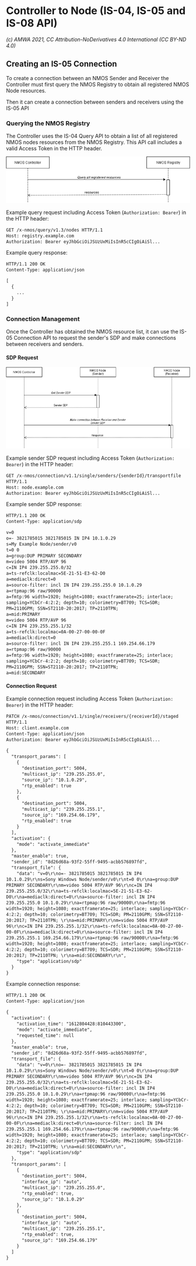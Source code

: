 # Controller to Node (IS-04, IS-05 and IS-08 API)  
_(c) AMWA 2021, CC Attribution-NoDerivatives 4.0 International (CC BY-ND 4.0)_

## Creating an IS-05 Connection
To create a connection between an NMOS Sender and Receiver the Controller must first query the NMOS Registry to obtain all registered NMOS Node resources.

Then it can create a connection between senders and receivers using the IS-05 API

### Querying the NMOS Registry
The Controller uses the IS-04 Query API to obtain a list of all registered NMOS nodes resources from the NMOS Registry.  This API call includes a valid Access Token in the HTTP header.

![Controller to Registry](./images/controller_to_registry.png)

Example query request including Access Token (`Authorization: Bearer`) in the HTTP header:
```	
GET /x-nmos/query/v1.3/nodes HTTP/1.1
Host: registry.example.com
Authorization: Bearer eyJhbGciOiJSUzUxMiIsInR5cCIgOiAiSl...
```
Example query response:
```
HTTP/1.1 200 OK
Content-Type: application/json
```
```	
[
  {
    ...
  }
]
```
### Connection Management
Once the Controller has obtained the NMOS  resource list, it can use the IS-05 Connection API to request the sender's SDP and make connections between receivers and senders.

#### SDP Request 
![Controller to Registry](./images/controller_to_nodes.png)

Example sender SDP request including Access Token (`Authorization: Bearer`) in the HTTP header:
```
GET /x-nmos/connection/v1.1/single/senders/{senderId}/transportfile HTTP/1.1
Host: node.example.com
Authorization: Bearer eyJhbGciOiJSUzUxMiIsInR5cCIgOiAiSl...
```
Example sender SDP response:
```
HTTP/1.1 200 OK
Content-Type: application/sdp
```
```
v=0
o=- 3821785015 3821785015 IN IP4 10.1.0.29
s=My Example Node/sender/v0
t=0 0
a=group:DUP PRIMARY SECONDARY
m=video 5004 RTP/AVP 96
c=IN IP4 239.255.255.0/32
a=ts-refclk:localmac=5E-21-51-E3-62-D0
a=mediaclk:direct=0
a=source-filter: incl IN IP4 239.255.255.0 10.1.0.29
a=rtpmap:96 raw/90000
a=fmtp:96 width=1920; height=1080; exactframerate=25; interlace; sampling=YCbCr-4:2:2; depth=10; colorimetry=BT709; TCS=SDR; PM=2110GPM; SSN=ST2110-20:2017; TP=2110TPN; 
a=mid:PRIMARY
m=video 5004 RTP/AVP 96
c=IN IP4 239.255.255.1/32
a=ts-refclk:localmac=0A-00-27-00-00-0F
a=mediaclk:direct=0
a=source-filter: incl IN IP4 239.255.255.1 169.254.66.179
a=rtpmap:96 raw/90000
a=fmtp:96 width=1920; height=1080; exactframerate=25; interlace; sampling=YCbCr-4:2:2; depth=10; colorimetry=BT709; TCS=SDR; PM=2110GPM; SSN=ST2110-20:2017; TP=2110TPN; 
a=mid:SECONDARY
```

#### Connection Request
Example connection request including Access Token (`Authorization: Bearer`) in the HTTP header:
```
PATCH /x-nmos/connection/v1.1/single/receivers/{receiverId}/staged HTTP/1.1
Host: client.example.com
Content-Type: application/json
Authorization: Bearer eyJhbGciOiJSUzUxMiIsInR5cCIgOiAiSl...
```
```    
{
  "transport_params": [
    {
      "destination_port": 5004,
      "multicast_ip": "239.255.255.0",
      "source_ip": "10.1.0.29",
      "rtp_enabled": true
    },
    {
      "destination_port": 5004,
      "multicast_ip": "239.255.255.1",
      "source_ip": "169.254.66.179",
      "rtp_enabled": true
    }
  ],
  "activation": {
    "mode": "activate_immediate"
  },
  "master_enable": true,
  "sender_id": "8d26d68a-93f2-55ff-9495-acbb576897fd",
  "transport_file": {
    "data": "v=0\r\no=- 3821785015 3821785015 IN IP4 10.1.0.29\r\ns=Sony Windows Node/sender/v0\r\nt=0 0\r\na=group:DUP PRIMARY SECONDARY\r\nm=video 5004 RTP/AVP 96\r\nc=IN IP4 239.255.255.0/32\r\na=ts-refclk:localmac=5E-21-51-E3-62-D0\r\na=mediaclk:direct=0\r\na=source-filter: incl IN IP4 239.255.255.0 10.1.0.29\r\na=rtpmap:96 raw/90000\r\na=fmtp:96 width=1920; height=1080; exactframerate=25; interlace; sampling=YCbCr-4:2:2; depth=10; colorimetry=BT709; TCS=SDR; PM=2110GPM; SSN=ST2110-20:2017; TP=2110TPN; \r\na=mid:PRIMARY\r\nm=video 5004 RTP/AVP 96\r\nc=IN IP4 239.255.255.1/32\r\na=ts-refclk:localmac=0A-00-27-00-00-0F\r\na=mediaclk:direct=0\r\na=source-filter: incl IN IP4 239.255.255.1 169.254.66.179\r\na=rtpmap:96 raw/90000\r\na=fmtp:96 width=1920; height=1080; exactframerate=25; interlace; sampling=YCbCr-4:2:2; depth=10; colorimetry=BT709; TCS=SDR; PM=2110GPM; SSN=ST2110-20:2017; TP=2110TPN; \r\na=mid:SECONDARY\r\n",
    "type": "application/sdp"
  }
}
```

Example connection response:
```
HTTP/1.1 200 OK
Content-Type: application/json
```
```
{
  "activation": {
    "activation_time": "1612804428:810443300",
    "mode": "activate_immediate",
    "requested_time": null
  },
  "master_enable": true,
  "sender_id": "8d26d68a-93f2-55ff-9495-acbb576897fd",
  "transport_file": {
    "data": "v=0\r\no=- 3821785015 3821785015 IN IP4 10.1.0.29\r\ns=Sony Windows Node/sender/v0\r\nt=0 0\r\na=group:DUP PRIMARY SECONDARY\r\nm=video 5004 RTP/AVP 96\r\nc=IN IP4 239.255.255.0/32\r\na=ts-refclk:localmac=5E-21-51-E3-62-D0\r\na=mediaclk:direct=0\r\na=source-filter: incl IN IP4 239.255.255.0 10.1.0.29\r\na=rtpmap:96 raw/90000\r\na=fmtp:96 width=1920; height=1080; exactframerate=25; interlace; sampling=YCbCr-4:2:2; depth=10; colorimetry=BT709; TCS=SDR; PM=2110GPM; SSN=ST2110-20:2017; TP=2110TPN; \r\na=mid:PRIMARY\r\nm=video 5004 RTP/AVP 96\r\nc=IN IP4 239.255.255.1/32\r\na=ts-refclk:localmac=0A-00-27-00-00-0F\r\na=mediaclk:direct=0\r\na=source-filter: incl IN IP4 239.255.255.1 169.254.66.179\r\na=rtpmap:96 raw/90000\r\na=fmtp:96 width=1920; height=1080; exactframerate=25; interlace; sampling=YCbCr-4:2:2; depth=10; colorimetry=BT709; TCS=SDR; PM=2110GPM; SSN=ST2110-20:2017; TP=2110TPN; \r\na=mid:SECONDARY\r\n",
    "type": "application/sdp"
  },
  "transport_params": [
    {
      "destination_port": 5004,
      "interface_ip": "auto",
      "multicast_ip": "239.255.255.0",
      "rtp_enabled": true,
      "source_ip": "10.1.0.29"
    },
    {
      "destination_port": 5004,
      "interface_ip": "auto",
      "multicast_ip": "239.255.255.1",
      "rtp_enabled": true,
      "source_ip": "169.254.66.179"
    }
  ]
}
```
<!--stackedit_data:
eyJoaXN0b3J5IjpbMTU4NzQxNDIyMywxOTA4OTI5OTQ4XX0=
-->